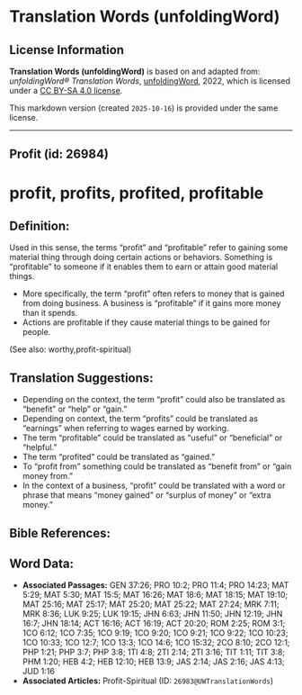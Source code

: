 # Translation Words (unfoldingWord)

## License Information

**Translation Words (unfoldingWord)** is based on and adapted from: _unfoldingWord® Translation Words_, [unfoldingWord](https://unfoldingword.org/utw), 2022, which is licensed under a [CC BY-SA 4.0 license](https://creativecommons.org/licenses/by-sa/4.0/legalcode.en).

This markdown version (created `2025-10-16`) is provided under the same license.



--------------------------------

## Profit (id: 26984)

profit, profits, profited, profitable
=====================================

Definition:
-----------

Used in this sense, the terms “profit” and “profitable” refer to gaining some material thing through doing certain actions or behaviors. Something is “profitable” to someone if it enables them to earn or attain good material things.

* More specifically, the term “profit” often refers to money that is gained from doing business. A business is “profitable” if it gains more money than it spends.
* Actions are profitable if they cause material things to be gained for people.

(See also: worthy,profit\-spiritual)

Translation Suggestions:
------------------------

* Depending on the context, the term “profit” could also be translated as “benefit” or “help” or “gain.”
* Depending on context, the term “profits” could be translated as “earnings” when referring to wages earned by working.
* The term “profitable” could be translated as “useful” or “beneficial” or “helpful.”
* The term “profited” could be translated as “gained.”
* To “profit from” something could be translated as “benefit from” or “gain money from.”
* In the context of a business, “profit” could be translated with a word or phrase that means “money gained” or “surplus of money” or “extra money.”

Bible References:
-----------------

Word Data:
----------

* **Associated Passages:** GEN 37:26; PRO 10:2; PRO 11:4; PRO 14:23; MAT 5:29; MAT 5:30; MAT 15:5; MAT 16:26; MAT 18:6; MAT 18:15; MAT 19:10; MAT 25:16; MAT 25:17; MAT 25:20; MAT 25:22; MAT 27:24; MRK 7:11; MRK 8:36; LUK 9:25; LUK 19:15; JHN 6:63; JHN 11:50; JHN 12:19; JHN 16:7; JHN 18:14; ACT 16:16; ACT 16:19; ACT 20:20; ROM 2:25; ROM 3:1; 1CO 6:12; 1CO 7:35; 1CO 9:19; 1CO 9:20; 1CO 9:21; 1CO 9:22; 1CO 10:23; 1CO 10:33; 1CO 12:7; 1CO 13:3; 1CO 14:6; 1CO 15:32; 2CO 8:10; 2CO 12:1; PHP 1:21; PHP 3:7; PHP 3:8; 1TI 4:8; 2TI 2:14; 2TI 3:16; TIT 1:11; TIT 3:8; PHM 1:20; HEB 4:2; HEB 12:10; HEB 13:9; JAS 2:14; JAS 2:16; JAS 4:13; JUD 1:16
* **Associated Articles:** Profit-Spiritual (ID: `26983@UWTranslationWords`)

